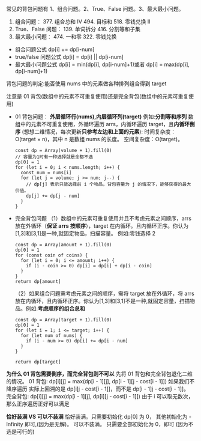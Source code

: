 常见的背包问题有 1、组合问题。2、True、False 问题。3、最大最小问题。

1. 组合问题： 377. 组合总和 Ⅳ 494. 目标和 518. 零钱兑换 II
2. True、False 问题： 139. 单词拆分 416. 分割等和子集
3. 最大最小问题： 474. 一和零 322. 零钱兑换

- 组合问题公式
  dp[i] += dp[i-num]
- true/false 问题公式
  dp[i] = dp[i] || dp[i-num]
- 最大最小问题公式
  dp[i] = min(dp[i], dp[i-num]+1)或者 dp[i] = max(dp[i], dp[i-num]+1)

背包问题的判定:能否使用 nums 中的元素做各种排列组合得到 target

注意是 01 背包(数组中的元素不可重复使用)还是完全背包(数组中的元素可重复使用)

- 01 背包问题：
  **外层循环行(nums),内层循环列(target)** 例如:**分割等和序列**
  数组中的元素不可重复使用，外循环遍历 arrs，内循环遍历 target，且**内循环倒序**
  (想想二维情况，每次更新**只参考左边和上面的元素**):
  时间复杂度：O(target × n)，其中 n 是数组 nums 的长度。
  空间复杂度：O(target)。

  ```JS
  const dp = Array(volume + 1).fill(0)
  // 容量为1时有一种选择就是全都不选
  dp[0] = 1
  for (let i = 0; i < nums.length; i++) {
    const num = nums[i]
    for (let j = volume; j >= num; j--) {
      // dp[j] 表示只能选择前 i 个物品，背包容量为 j 的情况下，能够获得的最大价值。
      dp[j] += dp[j - num]
    }
  }

  ```

- 完全背包问题
  （1）数组中的元素可重复使用并且不考虑元素之间顺序，arrs 放在外循环（**保证 arrs 按顺序**），target 在内循环。且内循环正序。你认为[1,3]和[3,1]是一种,就固定物品，扫描容量。
  例如:零钱选择 2

  ```JS
  const dp = Array(amount + 1).fill(0)
  dp[0] = 1
  for (const coin of coins) {
    for (let i = 0; i <= amount; i++) {
      if (i - coin >= 0) dp[i] = dp[i] + dp[i - coin]
    }
  }
  return dp[amount]
  ```

  （2）如果组合问题需考虑元素之间的顺序，需将 target 放在外循环，将 arrs 放在内循环，且内循环正序。你认为[1,3]和[3,1]不是一种,就固定容量，扫描物品。例如:**考虑顺序的组合总和**

  ```JS
  const dp = Array(target + 1).fill(0)
  dp[0] = 1
  for (let i = 1; i <= target; i++) {
    for (let num of nums) {
      if (i - num >= 0) dp[i] += dp[i - num]
    }
  }

  return dp[target]
  ```

**为什么 01 背包需要倒序，而完全背包则不可以**
先将 01 背包和完全背包退化二维的情况。
01 背包:
dp[i][j] = max(dp[i - 1][j], dp[i - 1]\[j - cost[i - 1]])
如果我们不降序遍历
实际上回溯的是 dp[i]j - cost[i - 1]]，而不是 dp[i - 1]j - cost[i - 1]]。
完全背包:
dp[i][j] = max(dp[i - 1][j], dp[i]\[j - cost[i - 1]])
由于 i 可以取无数次，那么正序遍历正好可以满足

**恰好装满 VS 可以不装满**
恰好装满。只需要初始化 dp[0] 为 0， 其他初始化为 -Infinity 即可,(因为是无解)。
可以不装满。 只需要全部初始化为 0，即可 (因为不选是可行的)
